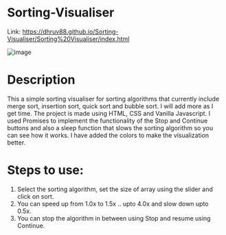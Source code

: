 # Sorting-Visualiser
Link: https://dhruv88.github.io/Sorting-Visualiser/Sorting%20Visualiser/index.html

![image](https://user-images.githubusercontent.com/55611035/128749142-f511080e-515e-4160-bd35-7280a9e17482.png)
# Description
This a simple sorting visualiser for sorting algorithms that currently include merge sort, insertion sort, quick sort and bubble sort. 
I will add more as I get time. The project is made using HTML, CSS and Vanilla Javascript. I used Promises to implement the functionality of the Stop and Continue 
buttons and also a sleep function that slows the sorting algorithm so you can see how it works. I have added the colors to make the visualization better.

# Steps to use:
1. Select the sorting algorithm, set the size of array using the slider and click on sort.
2. You can speed up from 1.0x to 1.5x .. upto 4.0x and slow down upto 0.5x.
3. You can stop the algorithm in between using Stop and resume using Continue.



